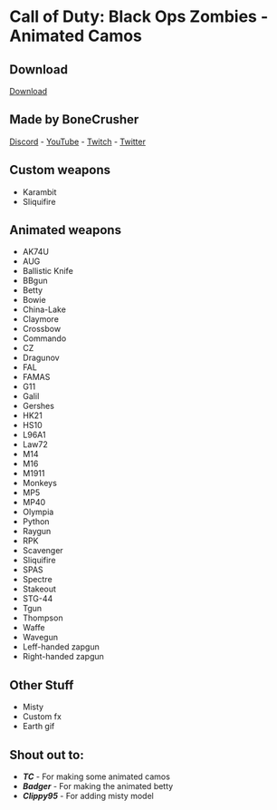 # Call of Duty: Black Ops Zombies - Animated Camos

## Download

[Download](https://drive.google.com/file/d/1_9d2jydiR6XqihxOnK1ar3Y0IMJ9X2Ap/view?usp=drive_link)

## Made by BoneCrusher

[Discord](https://discord.gg/QPzeje6g) - [YouTube](https://www.youtube.com/channel/UCLspKNozGvrYlb6RCQs6apg) - [Twitch](https://www.twitch.tv/bonecrusher_easy) - [Twitter](https://twitter.com/llBoneCrusherll)

## Custom weapons

- Karambit
- Sliquifire

## Animated weapons

- AK74U
- AUG
- Ballistic Knife
- BBgun
- Betty
- Bowie
- China-Lake
- Claymore
- Crossbow
- Commando
- CZ
- Dragunov
- FAL
- FAMAS
- G11
- Galil
- Gershes
- HK21
- HS10
- L96A1
- Law72
- M14
- M16
- M1911
- Monkeys
- MP5
- MP40
- Olympia
- Python
- Raygun
- RPK
- Scavenger
- Sliquifire
- SPAS
- Spectre
- Stakeout
- STG-44
- Tgun
- Thompson
- Waffe
- Wavegun
- Leff-handed zapgun
- Right-handed zapgun

## Other Stuff

- Misty
- Custom fx
- Earth gif


## Shout out to:

- **_TC_** - For making some animated camos
- **_Badger_** - For making the animated betty
- **_Clippy95_** - For adding misty model
